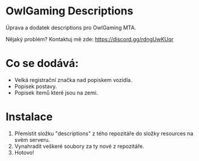 # OwlGaming Descriptions
Úprava a dodatek descriptions pro OwlGaming MTA.

Nějaký problém? Kontaktuj mě zde: https://discord.gg/rdngUwKUqr

# Co se dodává:
- Velká registrační značka nad popiskem vozidla.
- Popisek postavy.
- Popisek itemů které jsou na zemi.

# Instalace
1. Přemístit složku "descriptions" z tého repozitáře do složky resources na svém serveru.
2. Vynahradit veškeré soubory za ty nové z repozitáře.
3. Hotovo!
